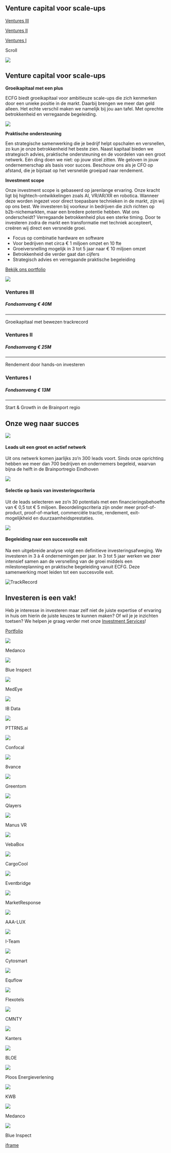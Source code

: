 ## Venture capital voor scale-ups

[Ventures III](https://ecfg.nl/services/venture-capital/ventures-iii/)

[Ventures II](https://ecfg.nl/services/venture-capital/ventures-ii/)

[Ventures I](https://ecfg.nl/services/venture-capital/ventures-i/)

Scroll

![](https://ecfg.nl/wp-content/themes/ecfg2/img/assets/shaper-white.png)

## Venture capital voor scale-ups

**Groeikapitaal met een plus**

ECFG biedt groeikapitaal voor ambitieuze scale-ups die zich kenmerken door een unieke positie in de markt. Daarbij brengen we meer dan geld alleen. Het echte verschil maken we namelijk bij jou aan tafel. Met oprechte betrokkenheid en verregaande begeleiding.

![](https://ecfg.nl/wp-content/uploads/2023/02/onze-aanpak-is-anders.jpg)

**Praktische ondersteuning**

Een strategische samenwerking die je bedrijf helpt opschalen en versnellen, zo kun je onze betrokkenheid het beste zien. Naast kapitaal bieden we strategisch advies, praktische ondersteuning en de voordelen van een groot netwerk. Eén ding doen we niet: op jouw stoel zitten. We geloven in jouw ondernemerschap als basis voor succes. Beschouw ons als je CFO op afstand, die je bijstaat op het versnelde groeipad naar rendement.

**Investment scope**

Onze investment scope is gebaseerd op jarenlange ervaring. Onze kracht ligt bij hightech-ontwikkelingen zoals AI, VR/AR/XR en robotica. Wanneer deze worden ingezet voor direct toepasbare technieken in de markt, zijn wij op ons best. We investeren bij voorkeur in bedrijven die zich richten op b2b-nichemarkten, maar een bredere potentie hebben. Wat ons onderscheidt? Verregaande betrokkenheid plus een sterke timing. Door te investeren zodra de markt een transformatie met techniek accepteert, creëren wij direct een versnelde groei.

- Focus op combinatie hardware en software
- Voor bedrijven met circa € 1 miljoen omzet en 10 fte
- Groeiversnelling mogelijk in 3 tot 5 jaar naar € 10 miljoen omzet
- Betrokkenheid die verder gaat dan cijfers
- Strategisch advies en verregaande praktische begeleiding

[Bekijk ons portfolio](https://ecfg.nl/portfolio/)

![](https://ecfg.nl/wp-content/uploads/2024/10/Visual-als-jpg-2048x1445.jpg)

### Ventures III

##### Fondsomvang € 40M

* * *

Groeikapitaal met bewezen trackrecord

### Ventures II

##### Fondsomvang € 25M

* * *

Rendement door hands-on investeren

### Ventures I

##### Fondsomvang € 13M

* * *

Start & Growth in de Brainport regio

## Onze weg naar succes

![](https://ecfg.nl/wp-content/uploads/2023/01/1@2x.png)

#### Leads uit een groot en actief netwerk

Uit ons netwerk komen jaarlijks zo’n 300 leads voort. Sinds onze oprichting hebben we meer dan 700 bedrijven en ondernemers begeleid, waarvan bijna de helft in de Brainportregio Eindhoven

![](https://ecfg.nl/wp-content/uploads/2023/01/2@2x.png)

#### Selectie op basis van investeringscriteria

Uit de leads selecteren we zo’n 30 potentials met een financieringsbehoefte van € 0,5 tot € 5 miljoen. Beoordelingscriteria zijn onder meer proof-of-product, proof-of-market, commerciële tractie, rendement, exit-mogelijkheid en duurzaamheidsprestaties.

![](https://ecfg.nl/wp-content/uploads/2023/01/3@2x.png)

#### Begeleiding naar een succesvolle exit

Na een uitgebreide analyse volgt een definitieve investeringsafweging. We investeren in 3 à 4 ondernemingen per jaar. In 3 tot 5 jaar werken we zeer intensief samen aan de versnelling van de groei middels een milestoneplanning en praktische begeleiding vanuit ECFG. Deze samenwerking moet leiden tot een succesvolle exit.

![TrackRecord](https://ecfg.nl/wp-content/uploads/2025/02/1482_ECFG-tijdlijn-ventures-III-M-NL-a-LR-scaled.jpg)

## Investeren is een vak!

Heb je interesse in investeren maar zelf niet de juiste expertise of ervaring in huis om hierin de juiste keuzes te kunnen maken? Of wil je je inzichten toetsen? We helpen je graag verder met onze [Investment Services](https://ecfg.nl/services/investment-services/)!

[Portfolio](https://ecfg.nl/portfolio)

![](https://ecfg.nl/wp-content/uploads/2023/02/20170502134054services_downloads.jpg)

Medanco

![](https://ecfg.nl/wp-content/uploads/2025/03/Naamloos.jpg)

Blue Inspect

![](https://ecfg.nl/wp-content/uploads/2024/07/MedEye-1.jpg)

MedEye

![](https://ecfg.nl/wp-content/uploads/2024/01/responsive_site.png)

IB Data

![](https://ecfg.nl/wp-content/uploads/2023/03/asdfasddfa.jpg)

PTTRNS.ai

![](https://ecfg.nl/wp-content/uploads/2023/03/neurecon.jpg)

Confocal

![](https://ecfg.nl/wp-content/uploads/2023/03/digitale-tweeling-1-scaled.jpg)

8vance

![](https://ecfg.nl/wp-content/uploads/2022/12/greentom-scaled-e1672996913441.jpg)

Greentom

![](https://ecfg.nl/wp-content/uploads/2023/02/q.jpg)

Qlayers

![](https://ecfg.nl/wp-content/uploads/2023/02/manus-polygon-1.webp)

Manus VR

![](https://ecfg.nl/wp-content/uploads/2023/03/veba-auto.jpg)

VebaBox

![](https://ecfg.nl/wp-content/uploads/2023/01/Cargocool_Slider.jpg)

CargoCool

![](https://ecfg.nl/wp-content/uploads/2023/02/eventbridge_foto_2.jpg)

Eventbridge

![](https://ecfg.nl/wp-content/uploads/2023/02/mrig.jpg)

MarketResponse

![](https://ecfg.nl/wp-content/uploads/2023/02/produkten-750-500_WS.jpg)

AAA-LUX

![](https://ecfg.nl/wp-content/uploads/2023/03/it.jpg)

I-Team

![](https://ecfg.nl/wp-content/uploads/2023/02/stem-cells.jpg)

Cytosmart

![](https://ecfg.nl/wp-content/uploads/2023/02/equflow-industrie-water-treatment.jpg)

Equflow

![](https://ecfg.nl/wp-content/uploads/2023/01/droneshot-TL-1.jpg)

Flexotels

![](https://ecfg.nl/wp-content/uploads/2023/02/maxresdefault.jpg)

CMNTY

![](https://ecfg.nl/wp-content/uploads/2023/02/kuik.jpg)

Kanters

![](https://ecfg.nl/wp-content/uploads/2022/11/bloe.jpg)

BLOE

![](https://ecfg.nl/wp-content/uploads/2023/02/windmolens-zonnepanelen-duurzaam.jpeg)

Ploos Energieverlening

![](https://ecfg.nl/wp-content/uploads/2023/02/kwb-zwemb.jpg)

KWB

![](https://ecfg.nl/wp-content/uploads/2023/02/20170502134054services_downloads.jpg)

Medanco

![](https://ecfg.nl/wp-content/uploads/2025/03/Naamloos.jpg)

Blue Inspect

[iframe](https://www.google.com/recaptcha/api2/anchor?ar=1&k=6Ld3rGkeAAAAAB8dv78flzqRBnj66GOOuLSv_r7x&co=aHR0cHM6Ly9lY2ZnLm5sOjQ0Mw..&hl=en&v=jt8Oh2-Ue1u7nEbJQUIdocyd&size=invisible&cb=ozdzsiiq5gpb)